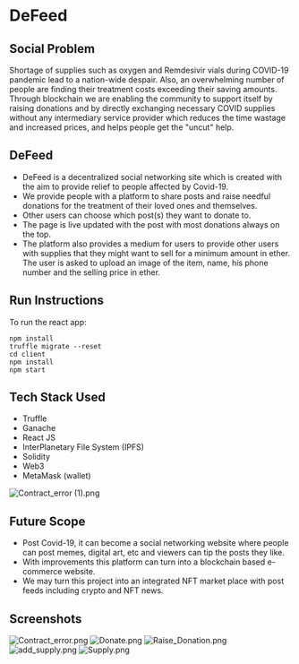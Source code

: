 # DeFeed

## Social Problem

Shortage of supplies such as oxygen and Remdesivir vials during COVID-19 pandemic lead to a nation-wide despair. Also, an overwhelming number of people are finding their treatment costs exceeding their saving amounts.
Through blockchain we are enabling the community to support itself by raising donations and by directly exchanging necessary COVID supplies without any intermediary service provider which reduces the time wastage and increased prices, and helps people get the "uncut" help.

## DeFeed

- DeFeed is a decentralized social networking site which is created with the aim to provide relief to people affected by Covid-19.
- We provide people with a platform to share posts and raise needful donations for the treatment of their loved ones and themselves.
- Other users can choose which post(s) they want to donate to.
- The page is live updated with the post with most donations always on the top.
- The platform also provides a medium for users to provide other users with supplies that they might want to sell for a minimum amount in ether. The user is asked to upload an image of the item, name, his phone number and the selling price in ether.

## Run Instructions

To run the react app: 

```
npm install
truffle migrate --reset
cd client
npm install
npm start
```

## Tech Stack Used

- Truffle
-	Ganache
-	React JS
- InterPlanetary File System (IPFS)
-	Solidity   
-	Web3
- MetaMask (wallet) 

![Contract_error (1).png](https://images.zenhubusercontent.com/6096fbff75c041832469625d/e9b8499c-8ed4-4b02-b1ad-541d17459c02) 

## Future Scope
- Post Covid-19, it can become a social networking website where people can post memes, digital art, etc and viewers can tip the posts they like. 
- With improvements this platform can turn into a blockchain based e-commerce website. 
- We may turn this project into an integrated NFT market place with post feeds including crypto and NFT news.

## Screenshots
![Contract_error.png](https://images.zenhubusercontent.com/6096fbff75c041832469625d/7b1af75f-e3c2-47e6-b77c-9ba9fabb3952)
![Donate.png](https://images.zenhubusercontent.com/6096fbff75c041832469625d/82caed1e-c5d6-4893-9517-bd9b6cf7169d)
![Raise_Donation.png](https://images.zenhubusercontent.com/6096fbff75c041832469625d/5d72fb20-3e61-436d-9e23-1d45e18a7e1f)
![add_supply.png](https://images.zenhubusercontent.com/6096fbff75c041832469625d/fc256314-8529-4629-9688-0ed6ba0992f1)
![Supply.png](https://images.zenhubusercontent.com/6096fbff75c041832469625d/23d28fc1-a2c4-4885-a89c-c154e13f4d86)
